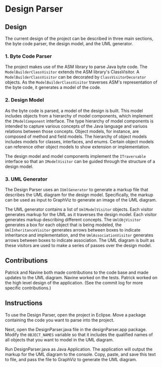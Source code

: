 # Design Parser

## Design

The current design of the project can be described in three main sections, the byte code parser, the design model, and the UML generator.

### 1. Byte Code Parser

The project makes use of the ASM library to parse Java byte code.  The `ModelBuilderClassVisitor` extends the ASM library's ClassVisitor.  A `ModelBuilderClassVisitor` can be decorated by `ClassVisitorDecorator` objects. As the `ModelBuilderClassVisitor` traverses ASM's representation of the byte code, it generates a model of the code.

### 2. Design Model

As the byte code is parsed, a model of the design is built.  This model includes objects from a hierarchy of model components, which implement the `IModelComponent` interface.  The type hierarchy of model components is intended to capture various concepts of the Java language and variuos relations between those concepts. Object models, for instance, are composed of method and field models. The hierarchy of object models includes models for classes, interfaces, and enums.  Certain object models can reference other object models to show extension or implementation.  

The design model and model components implement the `ITraversable` interface so that an `IModelVisitor` can be guided through the structure of a design model.

### 3. UML Generator
The Design Parser uses an `IUmlGenerator` to generate a  markup file that describes the UML diagram for the design model.  Specifically, the markup can be used as input to GraphViz to generate an image of the UML diagram.

The UML generator contains a list of `UmlModelVisitor` objects.  Each visitor generates markup for the UML as it traverses the design model. Each visitor generates markup describing different concepts. The `UmlObjVisitor` generates a box for each object that is being modeled, the `UmlInheritanceVisitor` generates arrows between boxes to indicate inheritance and implementation, and the `UmlAssociationVisitor` generates arrows between boxes to indicate association. The UML diagram is built as these visitors are used to make a series of passes over the design model.

## Contributions

Patrick and Navine both made contributions to the code base and made updates to the UML diagram. Navine worked on the tests. Patrick worked on the high level design of the application.
(See the commit log for more specific contributions.)

## Instructions

To use the Design Parser, open the project in Eclipse. Move a package containing the code you want to parse into the project. 

Next, open the DesignParser.java file in the designParser.app package.  Modify the `OBJECT_NAMES` variable so that it includes the qualified names of all objects that you want to model in the UML diagram.

Run DesignParser.java as Java Application.  The application will output the markup for the UML diagram to the console.  Copy, paste, and save this text to file, and pass the file to GraphViz to generate the UML diagram.
